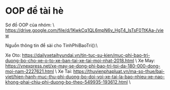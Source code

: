 # OOP đề tài hè

Sơ đồ OOP của nhóm: \\
https://drive.google.com/file/d/1KwkCq1QL6mpN6v_HgT4_IsTsF0TtKAa-/view

Nguồn thông tin để sài cho TinhPhiBaoTri():\\

Xe Oto: https://dailyxetaihyundai.vn/tin-tuc-su-kien/muc-phi-bao-tri-duong-bo-cho-xe-o-to-xe-ban-tai-xe-tai-moi-nhat-2018.html \\
Xe May: https://vnexpress.net/xe-may-se-dong-phi-bao-tri-toi-da-180-000-dong-moi-nam-2227621.html \\
Xe Tai: https://thuvienphapluat.vn/ma-so-thue/bai-viet/hien-hanh-muc-thu-phi-duong-bo-doi-voi-xe-tai-la-bao-nhieu-xe-nao-khong-phai-chiu-phi-duong-bo-theo-549935-193612.html \\
